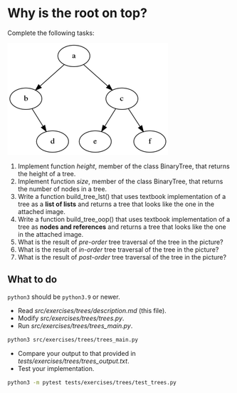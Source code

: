 # Why is the root on top?

Complete the following tasks:

![Tree](trees.png)

1. Implement function _height_, member of the class BinaryTree, that returns the height of a tree.
1. Implement function _size_, member of the class BinaryTree, that returns the number of nodes in a tree.
1. Write a function build_tree_lst() that uses textbook implementation of a tree as a **list of lists** and returns a tree that looks like the one in the attached image.
1. Write a function build_tree_oop() that uses textbook implementation of a tree as **nodes and references** and returns a tree that looks like the one in the attached image.
1. What is the result of _pre-order_ tree traversal of the tree in the picture?
1. What is the result of _in-order_ tree traversal of the tree in the picture?
1. What is the result of _post-order_ tree traversal of the tree in the picture?

## What to do

`python3` should be `python3.9` or newer.

- Read _src/exercises/trees/description.md_ (this file).
- Modify _src/exercises/trees/trees.py_.
- Run _src/exercises/trees/trees_main.py_.

```bash
python3 src/exercises/trees/trees_main.py
```

- Compare your output to that provided in _tests/exercises/trees/trees_output.txt_.
- Test your implementation.

```bash
python3 -m pytest tests/exercises/trees/test_trees.py
```
